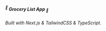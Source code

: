 ##### <sup>🍃</sup> **Grocery List App** <sub>🍃</sub>

###### _Built with_ Next.js & TailwindCSS & TypeScript.

